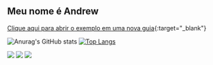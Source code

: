 ## Meu nome é Andrew 

[Clique aqui para abrir o exemplo em uma nova guia](https://portifolioandrewchucrute.netlify.app){:target="_blank"}



![Anurag's GitHub stats](https://github-readme-stats.vercel.app/api?username=andrewchucrute&theme=midnight-purple&show_icons=true) 
[![Top Langs](https://github-readme-stats.vercel.app/api/top-langs/?username=andrewchucrute&layout=compact&theme=midnight-purple)](https://github.com/anuraghazra/github-readme-stats)


 
  <a href="https://instagram.com/andrewchucrute" target="_blank"><img src="https://img.shields.io/badge/-Instagram-%23E4405F?style=for-the-badge&logo=instagram&logoColor=white" target="_blank"></a>
  <a href = "mailto:andrewloly06@gmail.com"><img src="https://img.shields.io/badge/-Gmail-%23333?style=for-the-badge&logo=gmail&logoColor=white" target="_blank"></a>
  <a href="https://www.linkedin.com/in/andrew-henrique-86aa5823a" target="_blank"><img src="https://img.shields.io/badge/-LinkedIn-%230077B5?style=for-the-badge&logo=linkedin&logoColor=white" target="_blank"></a> 

